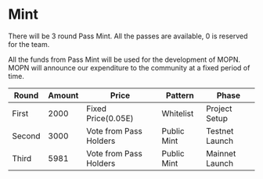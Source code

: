 # Mint

There will be 3 round Pass Mint. All the passes are available, 0 is reserved for the team.&#x20;

All the funds from Pass Mint will be used for the development of MOPN. MOPN will announce our expenditure to the community at a fixed period of time.

| **Round** | **Amount** | **Price**              | **Pattern** | **Phase**      |
| --------- | ---------- | ---------------------- | ----------- | -------------- |
| First     | 2000       | Fixed Price(0.05E)     | Whitelist   | Project Setup  |
| Second    | 3000       | Vote from Pass Holders | Public Mint | Testnet Launch |
| Third     | 5981       | Vote from Pass Holders | Public Mint | Mainnet Launch |

